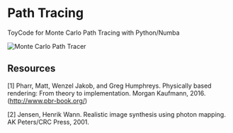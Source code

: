 # Path Tracing
ToyCode for Monte Carlo Path Tracing with Python/Numba

![Monte Carlo Path Tracer](https://github.com/vincentbonnetcg/Numerical-Bric-a-Brac/blob/master/implicit_solver/img/montecarlo_pathtracer_preview.jpg)

## Resources
[1] Pharr, Matt, Wenzel Jakob, and Greg Humphreys. Physically based rendering: From theory to implementation. Morgan Kaufmann, 2016.
(http://www.pbr-book.org/)

[2] Jensen, Henrik Wann. Realistic image synthesis using photon mapping. AK Peters/CRC Press, 2001.


